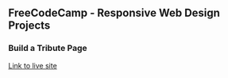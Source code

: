 ## FreeCodeCamp - Responsive Web Design Projects 
### Build a Tribute Page

[Link to live site](https://fcc-tribute-page-mwptje.netlify.com/)



